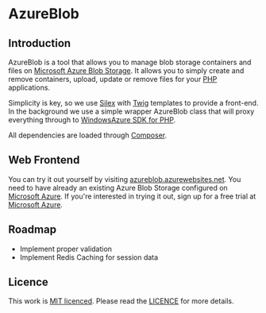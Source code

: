 # AzureBlob

## Introduction

AzureBlob is a tool that allows you to manage blob storage containers and files on [Microsoft Azure Blob Storage]. It allows you to simply create and remove containers, upload, update or remove files for your [PHP](http://php.net) applications.

Simplicity is key, so we use [Silex](http://silex.sensiolabs.org) with [Twig](http://twig.sensiolabs.org) templates to provide a front-end. In the background we use a simple wrapper AzureBlob class that will proxy everything through to [WindowsAzure SDK for PHP](https://github.com/Azure/azure-sdk-for-php).

All dependencies are loaded through [Composer](http://getcomposer.org).

## Web Frontend

You can try it out yourself by visiting [azureblob.azurewebsites.net](http://azureblob.azurewebsites.net). You need to have already an existing Azure Blob Storage configured on [Microsoft Azure]. If you're interested in trying it out, sign up for a free trial at [Microsoft Azure].

## Roadmap

- Implement proper validation
- Implement Redis Caching for session data

## Licence

This work is [MIT licenced](http://opensource.org/licenses/MIT). Please read the [LICENCE](LICENCE) for more details.


[Microsoft Azure]: http://azure.microsoft.com
[Microsoft Azure Blob Storage]: http://azure.microsoft.com/en-us/services/storage/